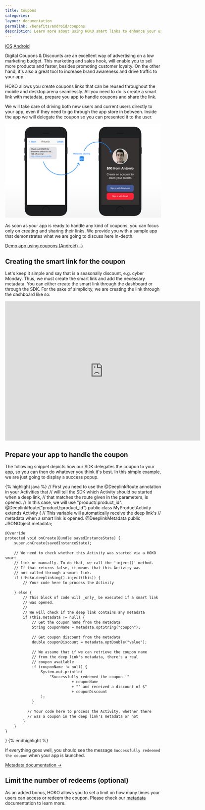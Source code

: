 ```yaml
---
title: Coupons
categories:
layout: documentation
permalink: /benefits/android/coupons
description: Learn more about using HOKO smart links to enhance your user experience.
---
```


<a href="http://support.hokolinks.com/benefits/ios/coupons/" class="tab">iOS</a>
<a href="#" class="tab active">Android</a>

Digital Coupons & Discounts are an excellent way of advertising on a low marketing budget.
This marketing and sales hook, will enable you to sell more products and faster, besides
promoting customer loyalty. On the other hand, it's also a great tool to increase brand
awareness and drive traffic to your app.

HOKO allows you create coupons links that can be reused throughout the mobile and desktop arena
seamlessly. All you need to do is create a smart link with metadata,
prepare you app to handle coupons and share the link.

We will take care of driving both new users and current users directly to your app, even if they
need to go through the app store in between. Inside the app we will delegate the coupon so you can
presented it to the user.

![Coupons](/assets/images/use-case-coupon.png)

As soon as your app is ready to handle any kind of coupons, you can focus only on creating and
sharing their links. We provide you with a sample app that demonstrates what we are going to discuss
here in-depth.

<a href="https://github.com/hokolinks/HOKOStore-Android" class="btn-next" target="_blank">Demo app using coupons (Android) &#8594;</a>

## Creating the smart link for the coupon

Let's keep it simple and say that is a seasonally discount, e.g. cyber Monday. Thus, we must create the smart link and add the necessary metadata. You can either create the smart link through the dashboard or through the SDK. For the sake of simplicity, we are creating the link through the dashboard like so:

<iframe width="630" height="450" src="https://www.youtube.com/embed/fpesz5VhrS0" frameborder="0" allowfullscreen></iframe>

## Prepare your app to handle the coupon

The following snippet depicts how our SDK delegates the coupon to your app, so you can then
do whatever you think it's best. In this simple example, we are just going to display a success
popup.

{% highlight java %}
// First you need to use the @DeeplinkRoute annotation in your Activities that
// will tell the SDK which Activity should be started when a deep link,
// that matches the route given in the parameters, is opened.
// In this case, we will use "product/:product_id".
@DeeplinkRoute("product/:product_id")
public class MyProductActivity extends Activity {
    // This variable will automatically receive the deep link's
    // metadata when a smart link is opened.
    @DeeplinkMetadata
    public JSONObject metadata;

    @Override
    protected void onCreate(Bundle savedInstanceState) {
        super.onCreate(savedInstanceState);

        // We need to check whether this Activity was started via a HOKO smart
        // link or manually. To do that, we call the 'inject()' method.
        // If that returns false, it means that this Activity was
        // not called through a smart link.
        if (!Hoko.deeplinking().inject(this)) {
            // Your code here to process the Activity

        } else {
            // This block of code will _only_ be executed if a smart link
            // was opened.
            //
            // We will check if the deep link contains any metadata
            if (this.metadata != null) {
                // Get the coupon name from the metadata
                String couponName = metadata.optString("coupon");

                // Get coupon discount from the metadata
                double couponDiscount = metadata.optDouble("value");

                // We assume that if we can retrieve the coupon name
                // from the deep link's metadata, there's a real
                // coupon available
                if (couponName != null) {
                    System.out.println(
                        "Successfully redeemed the coupon '"
                                  + couponName
                                  + "' and received a discount of $"
                                  + couponDiscount
                    );
                }

              // Your code here to process the Activity, whether there
              // was a coupon in the deep link's metadata or not
            }
        }
    }
}
{% endhighlight %}

If everything goes well, you should see the message `Successfully redeemed the coupon` when your
app is launched.

<a href="http://support.hokolinks.com/android/android-deeplinking/#metadata" class="btn-next">Metadata documentation &#8594;</a>

## Limit the number of redeems (optional)

As an added bonus, HOKO allows you to set a limit on how many times your users can access or redeem
the coupon. Please check our
[metadata](http://support.hokolinks.com/android/android-deeplinking/#metadata) documentation to learn more.
